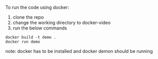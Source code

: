 To run the code using docker:

1. clone the repo
2. change the working directory to docker-video
3. run the below commands


```
docker build -t demo . 
docker run demo
```

note: docker has to be installed and docker demon should be running
